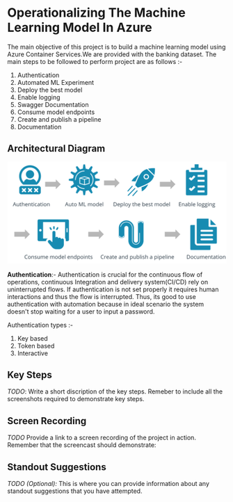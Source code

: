 # Operationalizing The Machine Learning Model In Azure

The main objective of this project is to build a machine learning model using Azure Container Services.We are provided with the banking dataset. The main steps to be followed to perform project are as follows :-

1) Authentication
2) Automated ML Experiment
3) Deploy the best model
4) Enable logging
5) Swagger Documentation
6) Consume model endpoints
7) Create and publish a pipeline
9) Documentation

## Architectural Diagram

![diagram](screenshots/image.png)

**Authentication**:- Authentication is crucial for the continuous flow of operations, continuous Integration and delivery system(CI/CD) rely on uninterrupted flows. If authentication is not set properly it requires human interactions and thus the flow is interrupted. Thus, its good to use authentication with automation because in ideal scenario the system doesn't stop waiting for a user to input a password.

Authentication types :-
 1) Key based
 2) Token based
 3) Interactive
 


## Key Steps

_TODO_: Write a short discription of the key steps. Remeber to include all the screenshots required to demonstrate key steps.

## Screen Recording

_TODO_ Provide a link to a screen recording of the project in action. Remember that the screencast should demonstrate:

## Standout Suggestions

_TODO (Optional):_ This is where you can provide information about any standout suggestions that you have attempted.

